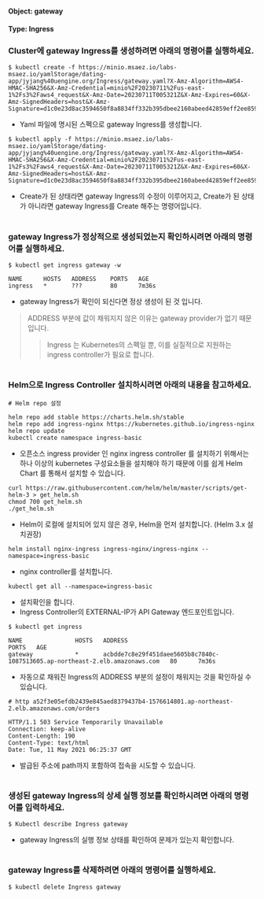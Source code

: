 
#### Object: gateway
#### Type: Ingress

### Cluster에 gateway Ingress를 생성하려면 아래의 명령어를 실행하세요.

```
$ kubectl create -f https://minio.msaez.io/labs-msaez.io/yamlStorage/dating-app/jyjang%40uengine.org/Ingress/gateway.yaml?X-Amz-Algorithm=AWS4-HMAC-SHA256&X-Amz-Credential=minio%2F20230711%2Fus-east-1%2Fs3%2Faws4_request&X-Amz-Date=20230711T005321Z&X-Amz-Expires=60&X-Amz-SignedHeaders=host&X-Amz-Signature=d1c0e23d8ac3594650f8a8834ff332b395dbee2160abeed42859eff2ee859f9f
```
- Yaml 파일에 명시된 스펙으로 gateway Ingress를 생성합니다.

```
$ kubectl apply -f https://minio.msaez.io/labs-msaez.io/yamlStorage/dating-app/jyjang%40uengine.org/Ingress/gateway.yaml?X-Amz-Algorithm=AWS4-HMAC-SHA256&X-Amz-Credential=minio%2F20230711%2Fus-east-1%2Fs3%2Faws4_request&X-Amz-Date=20230711T005321Z&X-Amz-Expires=60&X-Amz-SignedHeaders=host&X-Amz-Signature=d1c0e23d8ac3594650f8a8834ff332b395dbee2160abeed42859eff2ee859f9f
```
- Create가 된 상태라면 gateway Ingress의 수정이 이루어지고, Create가 된 상태가 아니라면 gateway Ingress를 Create 해주는 명령어입니다.  
#

### gateway Ingress가 정상적으로 생성되었는지 확인하시려면 아래의 명령어를 실행하세요.

```
$ kubectl get ingress gateway -w

NAME      HOSTS   ADDRESS    PORTS   AGE
ingress   *       ???        80      7m36s

```
- gateway Ingress가 확인이 되신다면 정상 생성이 된 것 입니다.
> ADDRESS 부분에 값이 채워지지 않은 이유는 gateway provider가 없기 때문입니다.
>> Ingress 는 Kubernetes의 스펙일 뿐, 이를 실질적으로 지원하는 ingress controller가 필요로 합니다.  
#

### Helm으로 Ingress Controller 설치하시려면 아래의 내용을 참고하세요.
```
# Helm repo 설정

helm repo add stable https://charts.helm.sh/stable
helm repo add ingress-nginx https://kubernetes.github.io/ingress-nginx
helm repo update
kubectl create namespace ingress-basic
```
- 오픈소스 ingress provider 인 nginx ingress controller 를 설치하기 위해서는 하나 이상의 kubernetes 구성요소들을 설치해야 하기 때문에 이를 쉽게 Helm Chart 를 통해서 설치할 수 있습니다.

```
curl https://raw.githubusercontent.com/helm/helm/master/scripts/get-helm-3 > get_helm.sh
chmod 700 get_helm.sh
./get_helm.sh
```
- Helm이 로컬에 설치되어 있지 않은 경우, Helm을 먼저 설치합니다. (Helm 3.x 설치권장)

```
helm install nginx-ingress ingress-nginx/ingress-nginx --namespace=ingress-basic
```
- nginx controller를 설치합니다.

```
kubectl get all --namespace=ingress-basic
```
- 설치확인을 합니다. 
- Ingress Controller의 EXTERNAL-IP가 API Gateway 엔드포인트입니다.

```
$ kubectl get ingress

NAME               HOSTS   ADDRESS                                                                        PORTS   AGE
gateway            *       acbdde7c8e29f451daee5605b8c7840c-1087513605.ap-northeast-2.elb.amazonaws.com   80      7m36s
```
- 자동으로 채워진 Ingress의 ADDRESS 부분의 설정이 채워지는 것을 확인하실 수 있습니다.

```
# http a52f3e05efdb2439e845aed8379437b4-1576614801.ap-northeast-2.elb.amazonaws.com/orders

HTTP/1.1 503 Service Temporarily Unavailable
Connection: keep-alive
Content-Length: 190
Content-Type: text/html
Date: Tue, 11 May 2021 06:25:37 GMT
```
- 발급된 주소에 path까지 포함하여 접속을 시도할 수 있습니다.
#

### 생성된 gateway Ingress의 상세 실행 정보를 확인하시려면 아래의 명령어를 입력하세요.

```
$ Kubectl describe Ingress gateway
```
- gateway Ingress의 실행 정보 상태를 확인하여 문제가 있는지 확인합니다. 
#

### gateway Ingress를 삭제하려면 아래의 명령어를 실행하세요.

```
$ kubectl delete Ingress gateway
```
#
